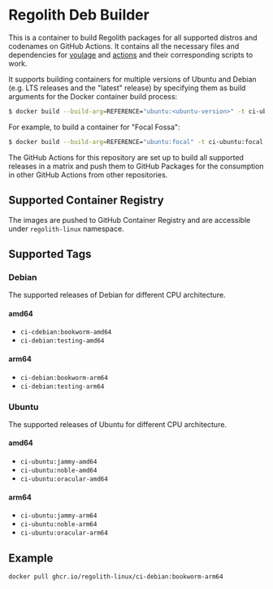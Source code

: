# Regolith Deb Builder

This is a container to build Regolith packages for all supported distros and
codenames on GitHub Actions. It contains all the necessary files and dependencies
for [voulage] and [actions] and their corresponding scripts to work.

It supports building containers for multiple versions of Ubuntu and Debian (e.g.
LTS releases and the "latest" release) by specifying them as build arguments for
the Docker container build process:

```bash
$ docker build --build-arg=REFERENCE="ubuntu:<ubuntu-version>" -t ci-ubuntu:<ubuntu-version> .
```

For example, to build a container for "Focal Fossa":

```bash
$ docker build --build-arg=REFERENCE="ubuntu:focal" -t ci-ubuntu:focal .
```

The GitHub Actions for this repository are set up to build all supported releases
in a matrix and push them to GitHub Packages for the consumption in other GitHub
Actions from other repositories.

## Supported Container Registry

The images are pushed to GitHub Container Registry and are accessible under
`regolith-linux` namespace.

## Supported Tags

### Debian

The supported releases of Debian for different CPU architecture.

#### amd64

- `ci-cdebian:bookworm-amd64`
- `ci-debian:testing-amd64`

#### arm64

- `ci-debian:bookworm-arm64`
- `ci-debian:testing-arm64`

### Ubuntu

The supported releases of Ubuntu for different CPU architecture.

#### amd64

- `ci-ubuntu:jammy-amd64`
- `ci-ubuntu:noble-amd64`
- `ci-ubuntu:oracular-amd64`

#### arm64

- `ci-ubuntu:jammy-arm64`
- `ci-ubuntu:noble-arm64`
- `ci-ubuntu:oracular-arm64`

## Example

```bash
docker pull ghcr.io/regolith-linux/ci-debian:bookworm-arm64
```

[voulage]: https://github.com/regolith-linux/voulage
[actions]: https://github.com/regolith-linux/actions
